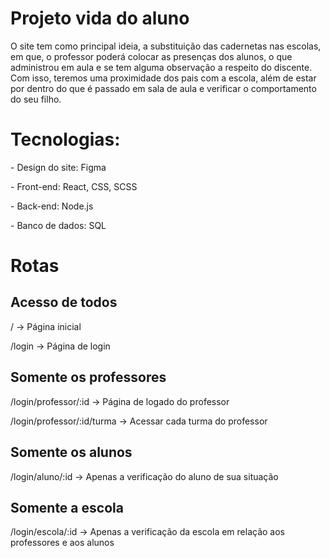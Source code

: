 # Projeto vida do aluno

<p>O site tem como principal ideia, a substituição das cadernetas nas escolas, em que, o professor poderá colocar as presenças dos alunos, o que administrou em aula e se tem alguma observação a respeito do discente.
Com isso, teremos uma proximidade dos pais com a escola, além de estar por dentro do que é passado em sala de aula e verificar o comportamento do seu filho.</p>

<h1>Tecnologias:</h1>

<p>- Design do site: Figma</p>
<p>- Front-end: React, CSS, SCSS</p>
<p>- Back-end: Node.js</p>
<p>- Banco de dados: SQL</p>


<h1>Rotas</h1>
<h2>Acesso de todos</h2>
/ -> Página inicial

/login -> Página de login

<h2>Somente os professores</h2>

/login/professor/:id -> Página de logado do professor

/login/professor/:id/turma -> Acessar cada turma do professor

<h2>Somente os alunos</h2>

/login/aluno/:id -> Apenas a verificação do aluno de sua situação

<h2>Somente a escola</h2>

/login/escola/:id -> Apenas a verificação da escola em relação aos professores e aos alunos






